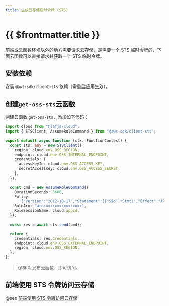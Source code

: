 ```yaml
---
title: 生成云存储临时令牌 (STS)
---
```


# {{ $frontmatter.title }}

前端或云函数环境以外的地方需要请求云存储，是需要一个 STS 临时令牌的，下面云函数可以直接请求并获取一个 STS 临时令牌。

## 安装依赖

安装 `@aws-sdk/client-sts` 依赖（需重启应用生效）。

## 创建`get-oss-sts`云函数

创建云函数 `get-oss-sts`，添加如下代码：

```typescript
import cloud from "@lafjs/cloud";
import { STSClient, AssumeRoleCommand } from "@aws-sdk/client-sts";

export default async function (ctx: FunctionContext) {
  const sts: any = new STSClient({
    region: cloud.env.OSS_REGION,
    endpoint: cloud.env.OSS_INTERNAL_ENDPOINT,
    credentials: {
      accessKeyId: cloud.env.OSS_ACCESS_KEY,
      secretAccessKey: cloud.env.OSS_ACCESS_SECRET,
    },
  });

  const cmd = new AssumeRoleCommand({
    DurationSeconds: 3600,
    Policy:
      '{"Version":"2012-10-17","Statement":[{"Sid":"Stmt1","Effect":"Allow","Action":"s3:*","Resource":"arn:aws:s3:::*"}]}',
    RoleArn: "arn:xxx:xxx:xxx:xxxx",
    RoleSessionName: cloud.appid,
  });

  const res = await sts.send(cmd);

  return {
    credentials: res.Credentials,
    endpoint: cloud.env.OSS_EXTERNAL_ENDPOINT,
    region: cloud.env.OSS_REGION,
  };
};
```

> 保存 & 发布云函数，即可访问。

## 前端使用 STS 令牌访问云存储

@see [前端使用 STS 令牌访问云存储](use-sts-in-client.md)

